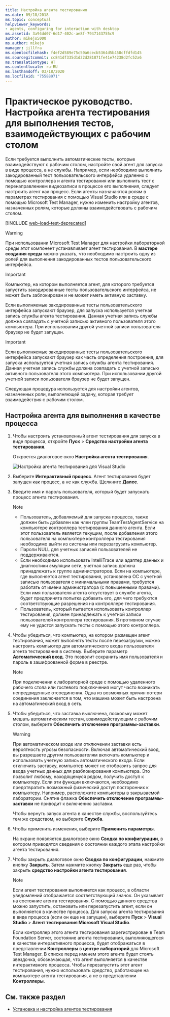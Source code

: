 ```yaml
---
title: Настройка агента тестирования
ms.date: 09/18/2018
ms.topic: conceptual
helpviewer_keywords:
- agents, configuring for interaction with desktop
ms.assetid: 3a94dd07-6d17-402c-ae8f-7947143755c9
author: mikejo5000
ms.author: mikejo
manager: jillfra
ms.openlocfilehash: f4ef2d589e75c50a6cecb5364d5b458cffdfd145
ms.sourcegitcommit: cc841df335d1d22d281871fe41e74238d2fc52a6
ms.translationtype: HT
ms.contentlocale: ru-RU
ms.lasthandoff: 03/18/2020
ms.locfileid: "75588971"
---
```

# <a name="how-to-set-up-your-test-agent-to-run-tests-that-interact-with-the-desktop"></a>Практическое руководство. Настройка агента тестирования для выполнения тестов, взаимодействующих с рабочим столом

Если требуется выполнить автоматические тесты, которые взаимодействуют с рабочим столом, настройте свой агент для запуска в виде процесса, а не службы. Например, если необходимо выполнить закодированный тест пользовательского интерфейса удаленно с помощью контроллера и агента тестирования или выполнить тест с перенаправлением видеозаписи в процессе его выполнения, следует настроить агент как процесс. Если агенты назначаются ролям в параметрах тестирования с помощью Visual Studio или в среде с помощью Microsoft Test Manager, нужно изменить настройку агентов, назначенных ролям, которые должны взаимодействовать с рабочим столом.

[!INCLUDE [web-load-test-deprecated](includes/web-load-test-deprecated.md)]

> [!WARNING]
> При использовании Microsoft Test Manager для настройки лабораторной среды этот компонент устанавливает агент тестирования. В **мастере создания среды** можно указать, что необходимо настроить одну из ролей для выполнения закодированных тестов пользовательского интерфейса.

> [!IMPORTANT]
> Компьютер, на котором выполняется агент, для которого требуется запустить закодированные тесты пользовательского интерфейса, не может быть заблокирован и не может иметь активную заставку.

Если выполняемые закодированные тесты пользовательского интерфейса запускают браузер, для запуска используется учетная запись службы агента тестирования. Данная учетная запись службы должна совпадать с учетной записью активного пользователя этого компьютера. При использовании другой учетной записи пользователя браузер не будет запущен.

> [!IMPORTANT]
> Если выполняемые закодированные тесты пользовательского интерфейса запускают браузер как часть определения построения, для запуска используется учетная запись службы агента тестирования. Данная учетная запись службы должна совпадать с учетной записью активного пользователя этого компьютера. При использовании другой учетной записи пользователя браузер не будет запущен.

Следующая процедура используется для настройки агентов, назначенных роли, выполняющей задачу, которая требует взаимодействия с рабочим столом.

## <a name="to-set-up-an-agent-to-run-as-a-process"></a>Настройка агента для выполнения в качестве процесса

1. Чтобы настроить установленный агент тестирования для запуска в виде процесса, откройте **Пуск** > **Средство настройки агента тестирования**.

   Откроется диалоговое окно **Настройка агента тестирования**.

   ![Настройка агента тестирования для Visual Studio](media/configure-test-agent.png)

2. Выберите **Интерактивный процесс**. Агент тестирования будет запущен как процесс, а не как служба. Щелкните **Далее**.

3. Введите имя и пароль пользователя, который будет запускать процесс агента тестирования.

   > [!NOTE]
   > - Пользователь, добавляемый для запуска процесса, также должен быть добавлен как член группы TeamTestAgentService на компьютере контроллера тестирования данного агента. Если этот пользователь является текущим, после добавления этого пользователя на компьютере контроллера тестирования необходимо выйти из системы или перезагрузить компьютер.
   > - Пароли NULL для учетных записей пользователей не поддерживаются.
   > - Если необходимо использовать IntelliTrace или адаптер данных и диагностики эмуляции сети, учетная запись должна принадлежать к группе администраторов. Если на компьютере, где выполняется агент тестирования, установлена ОС с учетной записью пользователя с минимальными правами, требуется работать от имени администратора (с повышенными правами). Если имя пользователя агента отсутствует в службе агента, будет предпринята попытка добавить его, для чего требуются соответствующие разрешения на контроллере тестирования.
   > - Пользователь, который пытается использовать контроллер тестирования, должен принадлежать к учетной записи пользователей контроллера тестирования. В противном случае ему не удастся запускать тесты с помощью этого контроллера.

4. Чтобы убедиться, что компьютер, на котором размещен агент тестирования, может выполнять тесты после перезагрузки, можно настроить компьютер для автоматического входа пользователя агента тестирования в систему. Выберите параметр **Автоматический вход**. Это позволит сохранить имя пользователя и пароль в зашифрованной форме в реестре.

   > [!NOTE]
   > При подключении к лабораторной среде с помощью удаленного рабочего стола или гостевого подключения могут часто возникать непредвиденные отсоединения. Одна из возможных причин потери соединения заключается в том, что машина может быть настроена на автоматический вход в сеть.

5. Чтобы убедиться, что заставка выключена, поскольку может мешать автоматическим тестам, взаимодействующим с рабочим столом, выберите **Обеспечить отключение программы-заставки**.

   > [!WARNING]
   > При автоматическом входе или отключении заставки есть вероятность угрозы безопасности. Включая автоматический вход, вы разрешаете другим пользователям включать компьютер и использовать учетную запись автоматического входа. Если отключить заставку, компьютер может не отобразить запрос для ввода учетных данных для разблокирования компьютера. Это позволит любому, находящемуся рядом, получить доступ к компьютеру. Если эти функции включаются, необходимо предотвратить возможный физический доступ посторонних к компьютеру. Например, расположите компьютеры в закрываемой лаборатории. Снятие флажка **Обеспечить отключение программы-заставки** не приводит к включению заставки.

   Чтобы вернуть запуск агента в качестве службы, воспользуйтесь тем же средством, но выберите **Служба**.

6. Чтобы применить изменения, выберите **Применить параметры**.

   На экране появляется диалоговое окно **Сводка по конфигурации**, в котором приводятся сведения о состоянии каждого этапа настройки агента тестирования.

7. Чтобы закрыть диалоговое окно **Сводка по конфигурации**, нажмите кнопку **Закрыть**. Затем нажмите кнопку **Закрыть** еще раз, чтобы закрыть **средство настройки агента тестирования**.

   > [!NOTE]
   > Если агент тестирования выполняется как процесс, в области уведомлений отображается соответствующий значок. Он указывает на состояние агента тестирования. С помощью данного средства можно запустить, остановить или перезапустить агент, если он выполняется в качестве процесса. Для запуска агента тестирования в виде процесса (если он еще не запущен), выберите **Пуск** > **Visual Studio** > **Агент тестирования Microsoft Visual Studio**.

   Если контроллер этого агента тестирования зарегистрирован в Team Foundation Server, состояние агента тестирования, выполняющегося в качестве интерактивного процесса, будет отображаться в представлении **Контроллеры** в **центре лабораторий** для Microsoft Test Manager. В списке перед именем этого агента будет стоять звездочка, обозначающая, что агент выполняется в качестве интерактивного процесса. Чтобы перезапустить этот агент тестирования, нужно использовать средство, работающее на компьютере агента тестирования, а не в представлении **Контроллеры**.

## <a name="see-also"></a>См. также раздел

- [Установка и настройка агентов тестирования](../test/lab-management/install-configure-test-agents.md)
